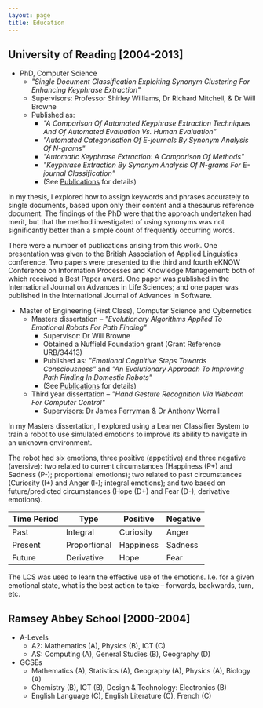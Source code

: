 ```yaml
---
layout: page
title: Education
---
```


## University of Reading [2004-2013]
+ PhD, Computer Science
	+ _"Single Document Classification Exploiting Synonym Clustering For Enhancing Keyphrase Extraction"_
	+ Supervisors: Professor Shirley Williams, Dr Richard Mitchell, & Dr Will Browne
	+ Published as:
		+ _"A Comparison Of Automated Keyphrase Extraction Techniques And Of Automated Evaluation Vs. Human Evaluation"_
		+ _"Automated Categorisation Of E-journals By Synonym Analysis Of N-grams"_
		+ _"Automatic Keyphrase Extraction: A Comparison Of Methods"_
		+ _"Keyphrase Extraction By Synonym Analysis Of N-grams For E-journal Classification"_
		+ (See [Publications](publications.html) for details)

In my thesis, I explored how to assign keywords and phrases accurately to single documents, based upon only their content and a thesaurus reference document.  The findings of the PhD were that the approach undertaken had merit, but that the method investigated of using synonyms was not significantly better than a simple count of frequently occurring words.

There were a number of publications arising from this work.  One presentation was given to the British Association of Applied Linguistics conference.  Two papers were presented to the third and fourth eKNOW Conference on Information Processes and Knowledge Management: both of which received a Best Paper award.  One paper was published in the International Journal on Advances in Life Sciences; and one paper was published in the International Journal of Advances in Software.

+ Master of Engineering (First Class), Computer Science and Cybernetics
	+ Masters dissertation – _"Evolutionary Algorithms Applied To Emotional Robots For Path Finding"_
		+ Supervisor: Dr Will Browne
		+ Obtained a Nuffield Foundation grant (Grant Reference URB/34413)
		+ Published as: _"Emotional Cognitive Steps Towards Consciousness"_ and _"An Evolutionary Approach To Improving Path Finding In Domestic Robots"_
		+ (See [Publications](publications.html) for details)
	+ Third year dissertation – _"Hand Gesture Recognition Via Webcam For Computer Control"_
		+ Supervisors: Dr James Ferryman & Dr Anthony Worrall

In my Masters dissertation, I explored using a Learner Classifier System to train a robot to use simulated emotions to improve its ability to navigate in an unknown environment.

The robot had six emotions, three positive (appetitive) and three negative (aversive): two related to current circumstances (Happiness (P+) and Sadness (P-); proportional emotions); two related to past circumstances (Curiosity (I+) and Anger (I-); integral emotions); and two based on future/predicted circumstances (Hope (D+) and Fear (D-); derivative emotions).

| Time Period | Type | Positive | Negative |
| -- | -- | -- | -- |
| Past    | Integral     | Curiosity | Anger   |
| Present | Proportional | Happiness | Sadness |
| Future  | Derivative   | Hope      | Fear    |

The LCS was used to learn the effective use of the emotions.  I.e. for a given emotional state, what is the best action to take – forwards, backwards, turn, etc.

## Ramsey Abbey School [2000-2004]
+ A-Levels
	+ A2: Mathematics (A), Physics (B), ICT (C)
	+ AS: Computing (A), General Studies (B), Geography (D)
+ GCSEs
	+ Mathematics (A), Statistics (A), Geography (A), Physics (A), Biology (A)
	+ Chemistry (B), ICT (B), Design & Technology: Electronics (B)
	+ English Language (C), English Literature (C), French (C)
